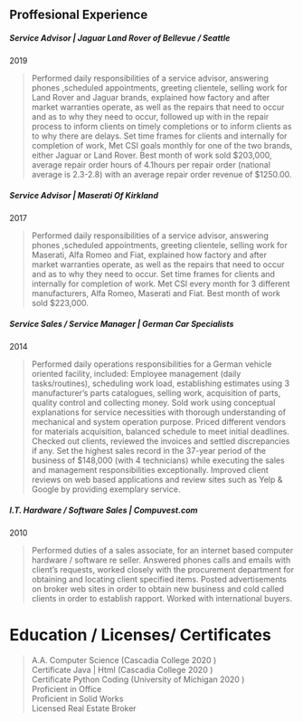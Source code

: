 
Proffesional Experience
---

##### Service Advisor  | Jaguar Land Rover of Bellevue / Seattle
2019
> Performed daily responsibilities of a service advisor, answering phones ,scheduled appointments, greeting clientele, selling work for Land Rover and Jaguar brands, explained how factory and after market warranties operate, as well as the repairs that need to occur and as to why they need to occur, followed up with in the repair process to inform clients on timely completions or to inform clients as to why there are delays. Set time frames for clients and internally for completion of work, Met CSI goals monthly for one of the two brands, either Jaguar or Land Rover. Best month of work sold $203,000, average repair order hours of 4.1hours per repair order (national average is 2.3-2.8) with an average repair order revenue of $1250.00.

##### Service Advisor | Maserati Of Kirkland
2017
>  Performed daily responsibilities of a service advisor, answering phones ,scheduled appointments, greeting clientele, selling work for Maserati, Alfa Romeo and Fiat, explained how factory and after market warranties operate, as well as the repairs that need to occur and as to why they need to occur. Set time frames for clients and internally for completion of work. Met CSI every month for 3 different manufacturers, Alfa Romeo, Maserati and Fiat. Best month of work sold $223,000.

##### Service Sales /  Service Manager | German Car Specialists
2014
>Performed daily operations responsibilities for a German vehicle oriented facility, included: Employee management (daily tasks/routines), scheduling work load, establishing estimates using 3 manufacturer’s parts catalogues, selling work, acquisition of parts, quality control and collecting money. Sold work using conceptual explanations for service necessities with thorough understanding of mechanical and system operation purpose. Priced different vendors for materials acquisition, balanced schedule to meet initial deadlines. Checked out clients, reviewed the invoices and settled discrepancies if any. Set the highest sales record in the 37-year period of the business of $148,000 (with 4 technicians) while executing the sales and management responsibilities exceptionally. Improved client reviews on web based applications and review sites such as Yelp & Google by providing exemplary service.


##### *I.T. Hardware / Software Sales | Compuvest.com*
2010
>Performed duties of a sales associate, for an internet based computer hardware / software re seller. Answered phones calls and emails with client’s requests, worked closely with the procurement department for obtaining and locating client specified items. Posted advertisements on broker web sites in order to obtain new business and cold called clients in order to establish rapport. Worked with international buyers. 


# Education / Licenses/ Certificates


> A.A. Computer Science (Cascadia College 2020 )<br>
Certificate Java | Html (Cascadia College 2020 )<br>
Certificate Python Coding (University of Michigan 2020 )<br>
Proficient in Office <br>
Proficient in Solid Works <br>
Licensed Real Estate Broker <br>
